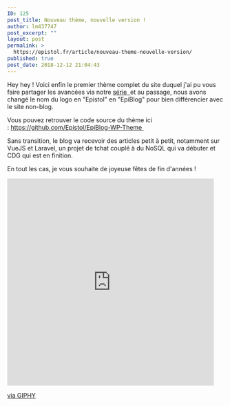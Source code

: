 ```yaml
---
ID: 125
post_title: Nouveau thème, nouvelle version !
author: lm437747
post_excerpt: ""
layout: post
permalink: >
  https://epistol.fr/article/nouveau-theme-nouvelle-version/
published: true
post_date: 2018-12-12 21:04:43
---
```

<!-- wp:paragraph -->
<p>Hey hey ! Voici enfin le premier thème complet du site duquel j'ai pu vous faire partager les avancées via notre <a href="https://epistol.fr/article/47-creer-un-theme-wp-en-2018-1/">série  </a>et au passage, nous avons changé le nom du logo en "Epistol" en "EpiBlog" pour bien différencier avec le site non-blog.</p>
<!-- /wp:paragraph -->

<!-- wp:paragraph -->
<p>Vous pouvez retrouver le code source du thème ici  : <a href="https://github.com/Epistol/EpiBlog-WP-Theme">https://github.com/Epistol/EpiBlog-WP-Theme </a></p>
<!-- /wp:paragraph -->

<!-- wp:paragraph -->
<p>Sans transition, le blog va recevoir des articles petit à petit, notamment sur VueJS et Laravel, un projet de tchat couplé à du NoSQL qui va débuter et CDG qui est en finition.</p>
<!-- /wp:paragraph -->

<!-- wp:paragraph -->
<p>En tout les cas, je vous souhaite de joyeuse fêtes de fin d'années !</p>
<!-- /wp:paragraph -->

<!-- wp:html -->
<iframe src="https://giphy.com/embed/R7AW255ijTdV6" width="480" height="480" frameBorder="0" class="giphy-embed" allowFullScreen></iframe><p><a href="https://giphy.com/gifs/cat-christmas-fat-R7AW255ijTdV6">via GIPHY</a></p>
<!-- /wp:html -->

<!-- wp:paragraph -->
<p></p>
<!-- /wp:paragraph -->